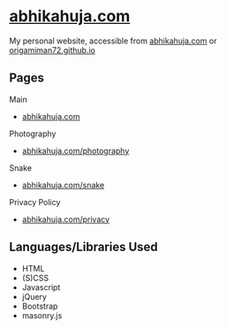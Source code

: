 # [abhikahuja.com](https://abhikahuja.com)
My personal website, accessible from [abhikahuja.com](https://abhikahuja.com) or [origamiman72.github.io](https://origamiman72.github.io)

## Pages
Main
* [abhikahuja.com](https://abhikahuja.com/index.html)

Photography
* [abhikahuja.com/photography](https://abhikahuja.com/photography.html)

Snake
* [abhikahuja.com/snake](https://abhikahuja.com/snake.html)

Privacy Policy
* [abhikahuja.com/privacy](https://abhikahuja.com/privacy.html)

## Languages/Libraries Used

* HTML
* (S)CSS
* Javascript
* jQuery
* Bootstrap
* masonry.js
